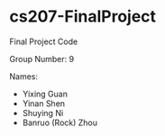 # cs207-FinalProject
Final Project Code

Group Number: 9

Names:
- Yixing Guan
- Yinan Shen
- Shuying Ni
- Banruo (Rock) Zhou
